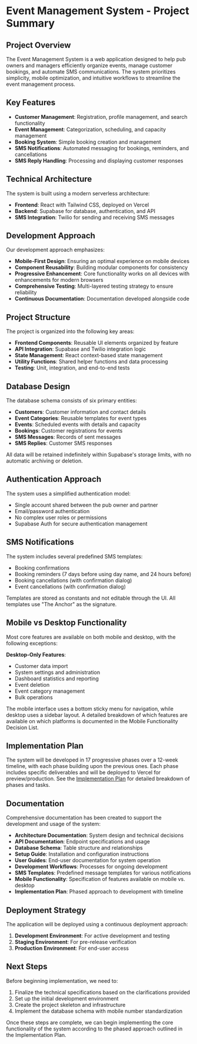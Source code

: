 # Event Management System - Project Summary

## Project Overview

The Event Management System is a web application designed to help pub owners and managers efficiently organize events, manage customer bookings, and automate SMS communications. The system prioritizes simplicity, mobile optimization, and intuitive workflows to streamline the event management process.

## Key Features

- **Customer Management**: Registration, profile management, and search functionality
- **Event Management**: Categorization, scheduling, and capacity management
- **Booking System**: Simple booking creation and management
- **SMS Notifications**: Automated messaging for bookings, reminders, and cancellations
- **SMS Reply Handling**: Processing and displaying customer responses

## Technical Architecture

The system is built using a modern serverless architecture:

- **Frontend**: React with Tailwind CSS, deployed on Vercel
- **Backend**: Supabase for database, authentication, and API
- **SMS Integration**: Twilio for sending and receiving SMS messages

## Development Approach

Our development approach emphasizes:

- **Mobile-First Design**: Ensuring an optimal experience on mobile devices
- **Component Reusability**: Building modular components for consistency
- **Progressive Enhancement**: Core functionality works on all devices with enhancements for modern browsers
- **Comprehensive Testing**: Multi-layered testing strategy to ensure reliability
- **Continuous Documentation**: Documentation developed alongside code

## Project Structure

The project is organized into the following key areas:

- **Frontend Components**: Reusable UI elements organized by feature
- **API Integration**: Supabase and Twilio integration logic
- **State Management**: React context-based state management
- **Utility Functions**: Shared helper functions and data processing
- **Testing**: Unit, integration, and end-to-end tests

## Database Design

The database schema consists of six primary entities:

- **Customers**: Customer information and contact details
- **Event Categories**: Reusable templates for event types
- **Events**: Scheduled events with details and capacity
- **Bookings**: Customer registrations for events
- **SMS Messages**: Records of sent messages
- **SMS Replies**: Customer SMS responses

All data will be retained indefinitely within Supabase's storage limits, with no automatic archiving or deletion.

## Authentication Approach

The system uses a simplified authentication model:
- Single account shared between the pub owner and partner
- Email/password authentication
- No complex user roles or permissions
- Supabase Auth for secure authentication management

## SMS Notifications

The system includes several predefined SMS templates:
- Booking confirmations
- Booking reminders (7 days before using day name, and 24 hours before)
- Booking cancellations (with confirmation dialog)
- Event cancellations (with confirmation dialog)

Templates are stored as constants and not editable through the UI. All templates use "The Anchor" as the signature.

## Mobile vs Desktop Functionality

Most core features are available on both mobile and desktop, with the following exceptions:

**Desktop-Only Features**:
- Customer data import
- System settings and administration
- Dashboard statistics and reporting
- Event deletion
- Event category management
- Bulk operations

The mobile interface uses a bottom sticky menu for navigation, while desktop uses a sidebar layout. A detailed breakdown of which features are available on which platforms is documented in the Mobile Functionality Decision List.

## Implementation Plan

The system will be developed in 17 progressive phases over a 12-week timeline, with each phase building upon the previous ones. Each phase includes specific deliverables and will be deployed to Vercel for preview/production. See the [Implementation Plan](./IMPLEMENTATION_PLAN.md) for detailed breakdown of phases and tasks.

## Documentation

Comprehensive documentation has been created to support the development and usage of the system:

- **Architecture Documentation**: System design and technical decisions
- **API Documentation**: Endpoint specifications and usage
- **Database Schema**: Table structure and relationships
- **Setup Guide**: Installation and configuration instructions
- **User Guides**: End-user documentation for system operation
- **Development Workflows**: Processes for ongoing development
- **SMS Templates**: Predefined message templates for various notifications
- **Mobile Functionality**: Specification of features available on mobile vs. desktop
- **Implementation Plan**: Phased approach to development with timeline

## Deployment Strategy

The application will be deployed using a continuous deployment approach:

1. **Development Environment**: For active development and testing
2. **Staging Environment**: For pre-release verification
3. **Production Environment**: For end-user access

## Next Steps

Before beginning implementation, we need to:

1. Finalize the technical specifications based on the clarifications provided
2. Set up the initial development environment
3. Create the project skeleton and infrastructure
4. Implement the database schema with mobile number standardization

Once these steps are complete, we can begin implementing the core functionality of the system according to the phased approach outlined in the Implementation Plan.